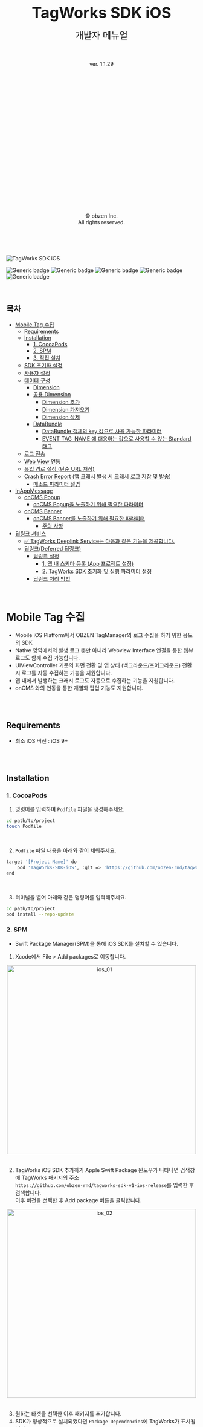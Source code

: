 
<div>

<br><br><br><br><br><br><br><br><br>

<p align="center">
  <strong style="font-size: 40px;">TagWorks SDK iOS</strong>
  <br><br>
  <span style="font-size: 24px;">개발자 메뉴얼</span>
  <br><br>
  <br><br>
  ver. 1.1.29
</p>



<br><br><br><br><br><br><br><br><br><br><br><br><br><br><br><br><br><br><br><br><br>

<p align="center">
  © obzen Inc.<br>
  All rights reserved.
</p>

<br><br><br>

</div>

<div style="page-break-after: always;"></div>

![TagWorks SDK iOS](https://capsule-render.vercel.app/api?type=Soft&color=gradient&height=150&section=header&text=TagWorks-SDK-iOS&fontSize=50&animation=fadeOut)

![Generic badge](https://img.shields.io/badge/version-v1.1.29-green.svg)
![Generic badge](https://img.shields.io/badge/license-ApacheLicense2.0-blue.svg)
![Generic badge](https://img.shields.io/badge/Platform-iOS-red.svg)
![Generic badge](https://img.shields.io/badge/support-swift-yellow.svg)
![Generic badge](https://img.shields.io/badge/support-objective--c-yellow.svg)

<br>

## 목차
- [Mobile Tag 수집](#mobile-tag-수집)
  - [Requirements](#requirements)
  - [Installation](#installation)
    - [1. CocoaPods](#1-cocoapods)
    - [2. SPM](#2-spm)
    - [3. 직접 설치](#3-직접-설치)
  - [SDK 초기화 설정](#sdk-초기화-설정)
  - [사용자 설정](#사용자-설정)
  - [데이터 구성](#데이터-구성)
    - [Dimension](#dimension)
    - [공용 Dimension](#공용-dimension)
      - [Dimension 추가](#dimension-추가)
      - [Dimension 가져오기](#dimension-가져오기)
      - [Dimension 삭제](#dimension-삭제)
    - [DataBundle](#databundle)
      - [DataBundle 객체의 key 값으로 사용 가능한 파라미터](#databundle-객체의-key-값으로-사용-가능한-파라미터)
      - [EVENT\_TAG\_NAME 에 대응하는 값으로 사용할 수 있는 Standard 태그](#event_tag_name-에-대응하는-값으로-사용할-수-있는-standard-태그)
  - [로그 전송](#로그-전송)
  - [Web View 연동](#web-view-연동)
  - [유입 경로 설정 (단순 URL 저장)](#유입-경로-설정-단순-url-저장)
  - [Crash Error Report (앱 크래시 발생 시 크래시 로그 저장 및 발송)](#crash-error-report-앱-크래시-발생-시-크래시-로그-저장-및-발송)
    - [메소드 파라미터 설명](#메소드-파라미터-설명)
- [InAppMessage](#inappmessage)
  - [onCMS Popup](#oncms-popup)
    - [onCMS Popup을 노출하기 위해 필요한 파라미터](#oncms-popup을-노출하기-위해-필요한-파라미터)
  - [onCMS Banner](#oncms-banner)
    - [onCMS Banner를 노출하기 위해 필요한 파라미터](#oncms-banner를-노출하기-위해-필요한-파라미터)
      - [주의 사항](#주의-사항)
- [딥링크 서비스](#딥링크-서비스)
    - [✅ TagWorks Deeplink Service는 다음과 같은 기능을 제공합니다.](#-tagworks-deeplink-service는-다음과-같은-기능을-제공합니다)
  - [딥링크(Deferred 딥링크)](#딥링크deferred-딥링크)
    - [딥링크 설정](#딥링크-설정)
      - [1. 앱 내 스키마 등록 (App 프로젝트 설정)](#1-앱-내-스키마-등록-app-프로젝트-설정)
      - [2. TagWorks SDK 초기화 및 실행 파라미터 설정](#2-tagworks-sdk-초기화-및-실행-파라미터-설정)
    - [딥링크 처리 방법](#딥링크-처리-방법)

<br>
<div style="page-break-after: always;"></div>

# Mobile Tag 수집 

- Mobile iOS Platform에서 OBZEN TagManager의 로그 수집을 하기 위한 용도의 SDK
- Native 영역에서의 발생 로그 뿐만 아니라 Webview Interface 연결을 통한 웹뷰 로그도 함께 수집 가능합니다.
- UIViewController 기준의 화면 전환 및 앱 상태 (백그라운드/포어그라운드) 전환 시 로그를 자동 수집하는 기능을 지원합니다.
- 앱 내에서 발생하는 크래시 로그도 자동으로 수집하는 기능을 지원합니다.
- onCMS 와의 연동을 통한 개별화 팝업 기능도 지원합니다.

<br>
<br>

## Requirements

-   최소 iOS 버전 : iOS 9+
  
<br>
<br>

## Installation

### 1. CocoaPods

1. 명령어를 입력하여 `Podfile` 파일을 생성해주세요.

```bash
cd path/to/project
touch Podfile
```

<br>

2. `Podfile` 파일 내용을 아래와 같이 채워주세요.

```bash
target '[Project Name]' do
    pod 'TagWorks-SDK-iOS', :git => 'https://github.com/obzen-rnd/tagworks-sdk-v1-ios-release.git', :tag => 'release 최신 버전(문서 버전 참조)'
end
```

<br>

3. 터미널을 열어 아래와 같은 명령어를 입력해주세요.

```bash
cd path/to/project
pod install --repo-update
```

### 2. SPM

-   Swift Package Manager(SPM)을 통해 iOS SDK를 설치할 수 있습니다.
    <br>

1. Xcode에서 File > Add packages로 이동합니다.

<center><img width="500" alt="ios_01" src="https://github.com/user-attachments/assets/37229da4-6171-4760-a877-d6c0841b701d"></center>

<br>

2. TagWorks iOS SDK 추가하기
   Apple Swift Package 윈도우가 나타나면 검색창에 TagWorks 패키지의 주소<br>
   `https://github.com/obzen-rnd/tagworks-sdk-v1-ios-release`를 입력한 후 검색합니다.<br>
   이후 버전을 선택한 후 Add package 버튼을 클릭합니다.<br>

<center><img width="500" alt="ios_02" src="https://github.com/user-attachments/assets/140a846e-4ba7-4919-b710-d58a0ac4a57b"></center>
<br>

3. 원하는 타겟을 선택한 이후 패키지를 추가합니다.<br>
4. SDK가 정상적으로 설치되었다면 `Package Dependencies`에 TagWorks가 표시됩니다.

### 3. 직접 설치

-   TagWorks_SDK_iOS_v1.framework : 오프라인으로 제공

1.  TagWorks_SDK_iOS_v1.framework 추가
    <br>

    1. `Xcode > Project 파일 > General > Frameworks, Libraries, and Embedded Content`의 `+` 버튼을 눌러주세요.<br><br>
    2. 좌측 하단의 `Add Other.. > Add Files..` 를 클릭해 제공받은 zip 파일내의 `TagWorks_SDK_iOS_v1.framework` 폴더를 추가해주세요.<br><br>
    3. `TagWorks_SDK_iOS_v1.framework` Embed 상태를 Embed & Sign 로 변경해주세요.<br>

    <br>

-   framework 폴더의 경로가 프로젝트 경로와 일치하지 않을 경우에는 Target의 `Build Settings > Search Path > Framework Search Paths` 값을 해당 framework 폴더의 경로로 변경해주세요.

-------------

<br>

## SDK 초기화 설정
-   TagWorks SDK 인스턴스를 초기화 하기 위해 SDK 설정값들을 지정합니다.
-   초기화 이후에는 **TagWorks.sharedInstance**를 통한 Singleton Instance를 제공하며, 전역에서 접근이 가능합니다.
-   **AppDelegate**의 **application(_:,didFinishLaunchingWithOptions:)** 메서드 최상단에 초기화 메소드를 호출합니다.


<br>
<br>

| 옵션              | 타입     | 기본값   | 설명                                                      |
| ---------------- | ------- | ------ | -------------------------------------------------------  |
| siteId           | String  | null   | 행동 정보 수집 대상 사이트 식별자                                |
| baseUrl          | String  | null   | 행동 정보 데이터 수집 Proxy 서버 url                           |
| isUseIntervals   | Bool    | false  | 주기 발송 사용 여부, false 일 경우 dispatchIntervalWithSeconds 값이 무시되고 항상 즉시 발송된다.     |
| dispatchIntervalWithSeconds | Double  | 3      | 행동 정보 데이터 발송 주기 (최소 1초, 최대 10초 설정), 초단위        |
| sessionTimeOutWithSeconds   | Double  | 5      | 행동 정보 데이터 수집 서버의 연결 대기 시간 (second), <b>최소 3초, 최대 60초 설정                          |
| isManualDispatch | Bool    | false  | 행동 정보 데이터 수동 발송 여부                                 |
| appVersion       | String  | null   | Application 버전 정보, 설정하지 않을 경우 short version 전송     |
| appName          | String  | null   | Application 이름, 설정하지 않을 경우 bundle name 전송           |
| isUseDynamicParameter | Bool   | true | Dimension 동적 파라미터 사용 여부                           |
| isEnabledAdId    | Bool    | false  | IDFA(광고식별자) 자동 수집 여부 - <span style="color:rgb(223, 95, 56)">앱에서 권한 추가 시만 true로 설정</span>         |
|                                                                                                |

<br>

-   **siteId** 및 **baseUrl** 을 설정하지 않는 경우 서버로의 로그 수집이 이루어지지 않습니다.
-   **isUseIntervals** 값을 false로 설정할 경우에는 dispatchIntervalWithSeconds 값이 무시되고 항상 즉시 발송됩니다. <br> true로 설정할 경우에는 dispatchIntervalWithSeconds 값에 지정된 초를 주기로 데이터를 발송합니다.
-   **dispatchIntervalWithSeconds** 는 큐에 저장된 행동 정보 데이터를 지정한 초만큼 주기로 발송하기 때문에, 지정한 시간 사이에 어플리케이션이 종료되는 경우 발송 할 수 없으니 적절한 시간으로 지정해야 합니다.
-   isManualDispatch 값을 true 로 설정한 경우에는, 명시적으로 dispatch() 함수를 호출해야만 태깅 로그가 발송됩니다.
-   **isUseDynamicParameter** 값을 true로 설정할 경우 Dimension의 key값을 문자형으로 사용하고, false로 설정할 경우 key값을 정수형으로 사용해야 합니다.
    - **isUseDynamicParameter** 에 <span style="color:rgb(223, 95, 56)">설정한 값에 따른 해당 메소드와는 다른 Dimension 메소드를 사용 시 데이터가 올바르게 전송되지 않을 수 있습니다.</span>
-   <span style="color:rgb(223, 95, 56)">App에 광고식별자 사용 권한 설정이 되어 있는 경우</span>, isEnabledAdId 값을 true로 설정하면 SDK에서 자동으로 광고식별자를 수집합니다.


<br>

> Swift

```swift
// 둘 중 추가한 방법에 따라 SDK import
// 1. CocoaPod 으로 라이브러리 추가한 경우
import TagWorks_SDK_iOS
// 2. SPM 또는 직접 파일로 추가한 경우
import TagWorks_SDK_iOS_v1


@main
class AppDelegate: UIResponder, UIApplicationDelegate {
    
    func application(_ application: UIApplication, didFinishLaunchingWithOptions launchOptions: [UIApplication.LaunchOptionsKey: Any]?) -> Bool {
        // TagWorks instance 설정
        TagWorks.sharedInstance.setInstanceConfig(siteId: "00,XXXXXXXX",
                                                  baseUrl: URL(string: "Proxy 로그 수집 서버 URL")!,
                                                  isUseIntervals: false,
                                                  dispatchIntervalWithSeconds: 3,
                                                  sessionTimeOutWithSeconds: 5,
                                                  isManualDispatch: false,
                                                  appVersion: "앱 버전",
                                                  appName: "앱 이름",
                                                  isUseDynamicParameter: true,
                                                  isEnabledAdId: false,
                                                  deeplinkServerUrl: URL(string: "Deeplink Bridge Server URL")!)
        ...
    }
}

```

 - TagWorks 초기화 상태 여부 체크
```swift
if TagWorks.sharedInstance.isInitialize() == false {
    // 초기화가 정상적으로 이루어지지 않은 상태
    // 예외 처리 코드 추가
}
```

<br>

> Objective-C

```objc
// 셋 중 추가한 방법에 따라 SDK import
// 1. SPM으로 라이브러리 추가한 경우
@import TagWorks_SDK_iOS_v1;

// 2. CocoaPod 으로 추가한 경우
#import <TagWorks_SDK_iOS/TagWorks_SDK_iOS-Swift.h>

// 3. 직접 파일로 추가한 경우
#import <TagWorks_SDK_iOS_v1/TagWorks_SDK_iOS_v1-Swift.h>


@implementation AppDelegate

- (BOOL)application:(UIApplication *)application didFinishLaunchingWithOptions:(NSDictionary *)launchOptions {
    // TagWorks instance 설정
    TagWorks *tagWorksInstance = TagWorks.sharedInstance;
    [tagWorksInstance setInstanceConfigWithSiteId:@"00,XXXXXXXX"
                                          baseUrl:[NSURL URLWithString:@"Proxy 로그 수집 서버 URL"]
                                   isUseIntervals:NO
                      dispatchIntervalWithSeconds:3
                        sessionTimeOutWithSeconds:5
                                       appVersion:@"앱 버전"
                                          appName:@"앱 이름"
                            isUseDynamicParameter:YES
                                    isEnabledAdId:NO
                                deeplinkServerUrl:[NSURL URLWithString:@"Deeplink Bridge Server URL"]];
    ...
}
```
- TagWorks 초기화 상태 여부 체크
```swift
if (TagWorks.sharedInstance.isInitialize == false) {
    // 초기화가 정상적으로 이루어지지 않은 상태
    // 예외 처리 코드 추가
}
```

<br>
<br>

## 사용자 설정

- 행동 정보 데이터 수집 대상이 되는 사용자를 설정하고 수집 여부를 지정합니다.
- **⚠️ userId 설정 시 주의 사항**
  - <span style="color: #ff00ff">SDK 초기화 시점에 **TagWorks.sharedInstance.userId = nil** 로 초기화 합니다. </span>
  - <span style="color: #ff00ff">사용자가 로그인 시점에 **userId**를 설정 후 로그 아웃 시점에 **userId = nil** 로 초기화 합니다. </span>
  - <span style="color: #ff00ff">앱이 백그라운드로 진입 후 앱이 다시 활성화가 된 경우, 로그인 세션 체크 후 로그아웃 상태라면 **userId = nil** 로 초기화 합니다. </span>
- adId는 SDK 초기화 시 <b>isEnabledAdId</b>를 true로 설정한 경우 자동으로 수집하여 수집 서버에 전송합니다.


| 옵션        | 타입    | 기본값        | 설명                                                           |
| ---------- | ------ | ----------- | ------------------------------------------------------------- |
| userId     | String | null        | 수집 대상 고객 식별자 (사용자 계정)                                   |
| adId       | String | null        | 수집 대상 광고 식별자                                              |
| isOptedOut | String | false       | 행동 정보 데이터 수집 여부 (true로 설정할 경우 수집하지 않음)              |
| autoTrackingPage | Bool | true    | 화면 전환 시 페이지뷰 로그 자동 수집 여부 (true - 자동 수집, false -  자동 수집 안함)    |
| isDebugLogPrint | Bool | false    | SDK 디버그 용도로 로그 출력 여부                                    | 
|                                                                                                   |


<br>


> Swift

```swift
// 수집 대상자 고객 식별자 지정 (로그인 완료 시점에 설정)
TagWorks.sharedInstance.userId = "userid"

// 수집 대상자 광고 식별자 지정 
TagWorks.sharedInstance.setAdid("광고식별자 UUID")

// 고객이 설정한 개인정보 수집 여부에 따라 수집 여부 지정
// 태깅 로그 전송 제어 용도로도 사용 가능합니다.
TagWorks.sharedInstance.isOptedOut = false

// Native 영역에서 화면 전환 시 페이지뷰 로그 자동 수집 여부 
TagWorks.sharedInstance.autoTrackingPage = false

// SDK 디버그 용도 로그 출력
TagWorks.sharedInstance.isDebugLogPrint = true
```

<br>

> Objective-C

```swift
// 수집 대상자 고객 식별자 지정 (로그인 완료 시점에 설정)
[TagWorks.sharedInstance setUserId:@"userid"];

// 수집 대상자 광고 식별자 지정 (기본적으로 가져오도록 설정됨.)
[TagWorks.sharedInstance setAdid:@"광고식별자 UUID"];

// 고객이 설정한 개인정보 수집 여부에 따라 수집 여부 지정
// 태깅 로그 전송 제어 용도로도 사용 가능합니다.
[TagWorks.sharedInstance setIsOptedOut:NO];

// Native 영역에서 화면 전환 시 페이지뷰 로그 자동 수집 여부 
TagWorks.sharedInstance.autoTrackingPage = NO;

// SDK 디버그 용도 로그 출력
TagWorks.sharedInstance.isDebugLogPrint = YES;
```

<br>

## 데이터 구성

### Dimension

- 디멘젼은 Tagworks SDK를 통해 로그 발송 시 사용자 행동 정보를 수집하는 데이터 정보입니다.
- <span style="color: #6ba455">공용 디멘젼</span>은 한번 설정하면 개별 디멘젼과 함께 로그 발송 시 전달이 되며, TagWorks SDK 인스턴스에 할당이 되어 삭제를 하지 않는 한 계속 정보를 가지고 있습니다.
- <span style="color: #6ba455">개별 디멘젼</span>은 로그 발송 시 파라미터로 전달이 되는 DataBundle 객체에 담기는 행동 정보로, 일반적으로 지역 변수로 처리 시 로그 전송 후 정보가 초기화되어 사라집니다.
- 로그 전송 시 <span style="color: #6ba455">항상 전달이 되어야 하는 정보들은 보통 공용 디멘젼에 할당을 하여 사용하며, 일회성으로 사용하는 정보들은 개별 디멘젼을 사용 하시는 것을 권고</span>드립니다.
- 해당 디멘젼 관련 내용은 iOS/Android 동일합니다.
- 데이터 정보로는 문자형과 숫자형 두 개의 타입 중 원하는 타입을 선택하여 사용할 수 있습니다. (숫자형은 수치데이터 정보를 이용한 통계 목적으로 사용 가능)
- key & value 형태로 값을 설정할 수 있으며, key 값 부분에는 SDK 초기화 시 설정한 isUseDynamicParameter 설정 값에 따라 <span style="color: #6ba455">Int</span> 또는 <span style="color: #6ba455">String</span> 값을 사용합니다.
  - isUseDynamicParameter 를 true 로 설정하는 경우 <span style="color: #6ba455">key 값으로 동적 파라미터를 사용</span>
- 입력하는 key 값은 TagManager 제품에서 정의된 값으로 프로젝트 진행시 전달받을 수 있습니다.

<br>

> Swift

```swift
// # Dimension - index를 사용하여 설정
// value 사용할 경우 문자형, numValue 사용할 경우 숫자형
let dim01 = Dimension(index: 1, value: "설정정보01")
let dim02 = Dimension(index: 2, numValue: 5000.0)

// # Dimension - 동적 파라미터 사용 시 (isUseDynamicParameter 값이 true인 경우)
let dim03 = Dimension(key: "사용자행동01", value: "설정정보02")
let dim04 = Dimension(key: "사용자행동02", numValue: 10000.0)
```

<br>

> Objective-C

```objc
// # Dimension - index를 사용하여 설정
// stringValue 사용할 경우 문자형, numValue 사용할 경우 숫자형
Dimension *dim01 = [[Dimension alloc] initWithIndex: 1 value: @"설정정보01"];
Dimension *dim02 = [[Dimension alloc] initWithIndex: 2 numValue: 5000.0];

// # Dimension - 동적 파라미터 사용 시 (isUseDynamicParameter 값이 true인 경우)
Dimension *dim03 = [[Dimension alloc] initWithKey:@"사용자행동01" value:@"설정정보02"];
Dimension *dim04 = [[Dimension alloc] initWithKey:@"사용자행동02" numValue:10000.0];
```

<br>

### 공용 Dimension

-   공용 Dimension은 태깅 로그 전송 시 <span style="color: #6ba455">공통적으로 전송해야 할 데이터를 설정하는 용도</span>로 사용합니다.
-   공용 Dimension에서 사용된 index 및 key 값에 다른 Dimension을 덮어쓰지 않는 이상 한 번 설정된 공용 Dimension은 계속 유지됩니다.
-   동적 파라미터 사용 여부에 따라 해당하는 메소드를 사용하여 항목 추가/가져오기 및 삭제를 할 수 있습니다.
-   setCommonDimension() / setDynamicCommonDimension() 메소드를 사용하여 공용 Dimension 항목을 계속 추가할 수 있습니다.
-   getCommonDimension() / getDynamicCommonDimension() 메소드를 사용하여 공용 Dimension 항목을 가져올 수 있습니다.

<br>

#### Dimension 추가

> Swift

```swift
// # set (객체, Array, Dimension index 및 value 가능)
// index를 사용하여 설정 (SDK 초기화 설정 시 isUseDynamicParameter를 설정하지 않거나 false로 설정한 경우 사용)
let dim01 = Dimension(index: 1, value: "설정정보01")
let dim02 = Dimension(index: 2, numValue: 99999.9)

TagWorks.sharedInstance.setCommonDimension(dim01)                            // 객체 전달
TagWorks.sharedInstance.setCommonDimension(dim02)
// 또는
TagWorks.sharedInstance.setCommonDimensions([dim01, dim02])                  // Array 전달

TagWorks.sharedInstance.setCommonDimension(index: 3, value: "설정정보02")      // 문자형
TagWorks.sharedInstance.setCommonDimension(index: 4, numValue: 10000.0)       // 숫자형
```
```swift
// # set (객체, Array, Dimension key 및 value 가능)
// 동적 파라미터 key 값을 사용하여 설정 (SDK 초기화 설정 시 isUseDynamicParameter를 true로 설정한 경우 사용)
let dim01 = Dimension(key: "사용자행동01", value: "설정정보01")
let dim02 = Dimension(key: "사용자행동02", numValue: 99999.0)

TagWorks.sharedInstance.setDynamicCommonDimension(dim01)                     // 객체 전달
TagWorks.sharedInstance.setDynamicCommonDimension(dim02)
// 또는
TagWorks.sharedInstance.setDynamicCommonDimensions([dim01, dim02])           // Array 전달

TagWorks.sharedInstance.setDynamicCommonDimension(key: "사용자행동03", value: "설정정보02")  // 문자형
TagWorks.sharedInstance.setDynamicCommonDimension(key: "사용자행동04", numValue: 10000.0)    // 숫자형

```

> Objective-C

```swift
// index를 사용하여 설정 (SDK 초기화 설정 시 isUseDynamicParameter를 설정하지 않거나 false로 설정한 경우 사용)
// # set (객체, Array, Dimension 타입/index 및 value 가능)
Dimension *dim01 = [[Dimension alloc] initWithIndex: 1 value:@"설정정보01"];
Dimension *dim02 = [[Dimension alloc] initWithIndex: 2 numValue:99999.9];

[TagWorks.sharedInstance setCommonDimension: dim01];                         // 객체 전달
[TagWorks.sharedInstance setCommonDimension: dim02]; 
// 또는
[TagWorks.sharedInstance setCommonDimensions:[NSArray arrayWithObjects: dim01, dim02, nil]];  // Array 전달

[TagWorks.sharedInstance setCommonDimensionWithIndex: 3 value: @"설정정보02"];                 // 문자형
[TagWorks.sharedInstance setCommonDimensionWithIndex: 4 numValue: 10000.0];                  // 숫자형
```
```swift
// 동적 파라미터 key 값을 사용하여 설정 (SDK 초기화 설정 시 isUseDynamicParameter를 true로 설정한 경우 사용)
// # set (객체, Array, Dimension key 및 value 가능)
Dimension *dim01 = [[Dimension alloc] initWithKey: @"사용자행동01" value:@"설정정보01"];
Dimension *dim02 = [[Dimension alloc] initWithKey: @"사용자행동02" numValue:99999.9];

[TagWorks.sharedInstance setDynamicCommonDimension: dim01];                  // 객체 전달
[TagWorks.sharedInstance setDynamicCommonDimension: dim02]; 
// 또는
[TagWorks.sharedInstance setDynamicCommonDimensions:[NSArray arrayWithObjects: dim01, dim02, nil]];  // Array 전달

[TagWorks.sharedInstance setDynamicCommonDimensionWithKey: @"사용자행동03" value: @"설정정보02"];  // 문자형
[TagWorks.sharedInstance setDynamicCommonDimensionWithKey: @"사용자행동04" numValue: 10000.0];   // 숫자형
```
<br>

#### Dimension 가져오기

> Swift

```swift
// # get - Dimension Array return
// 타입과 index를 사용하여 가져오기 (SDK 초기화 설정 시 isUseDynamicParameter를 설정하지 않거나 false로 설정한 경우 사용)
let commonDimension = TagWorks.sharedInstance.getCommonDimensions()

// # get - Dimension 객체 return
let cDim001 = TagWorks.sharedInstance.getCommonDimension(WithTYpe: Dimension.generalType, index: 1)
let cDim002 = TagWorks.sharedInstance.getCommonDimension(WithTYpe: Dimension.factType, index: 3)

let cDim001Val = cDim001?.value         // 문자형 값
let cDim001Val2 = cDim002?.numValue     // 숫자형 값
```
```swift
// 동적 파라미터 key 값을 사용하여 가져오기 (SDK 초기화 설정 시 isUseDynamicParameter를 true로 설정한 경우 사용)
// # get - Dimension Array return
let commonDimension = TagWorks.sharedInstance.getDynamicCommonDimensions()

// # get - Dimension 객체 return
let cDim001 = TagWorks.sharedInstance.getDynamicCommonDimension(key: "사용자행동01")
let cDim002 = TagWorks.sharedInstance.getDynamicCommonDimension(key: "사용자행동02")

let cDim001Val = cDim001?.value         // 문자형 값
let cDim001Val2 = cDim002?.numValue     // 숫자형 값
```

> Objective-C

```swift
// 타입과 index를 사용하여 가져오기 (SDK 초기화 설정 시 isUseDynamicParameter를 설정하지 않거나 false로 설정한 경우 사용)
// # get - Dimension Array return
NSArray<Dimension *> *commonDimension = TagWorks.sharedInstance.getCommonDimensions;

// # get - Dimension 객체 return
Dimension *cDim001 = [TagWorks.sharedInstance getCommonDimensionWithType: Dimension.generalType index: 1];
Dimension *cDim002 = [TagWorks.sharedInstance getCommonDimensionWithType: Dimension.factType index: 3];

NSString *cDim001Val = cDim001.value;     // 문자형 값
double cDim001Val2 = cDim002.numValue;    // 숫자형 값
```

```swift
// 동적 파라미터 key 값을 사용하여 가져오기 (SDK 초기화 설정 시 isUseDynamicParameter를 true로 설정한 경우 사용)
// # get - Dimension Array return
NSArray<Dimension *> *commonDimension = TagWorks.sharedInstance.getDynamicCommonDimensions()

// # get - Dimension 객체 return
Dimension *cDim001 = [TagWorks.sharedInstance getDynamicCommonDimensionWithKey: @"사용자행동01"];
Dimension *cDim002 = [TagWorks.sharedInstance getDynamicCommonDimensionWithKey: @"사용자행동02"];

NSString *cDim001Val = cDim001.value;      // 문자형 값
double cDim001Val2 = cDim002.numValue;     // 숫자형 값
```
<br>

#### Dimension 삭제

> Swift
```swift
// 타입과 index를 사용하여 삭제하기 (SDK 초기화 설정 시 isUseDynamicParameter를 설정하지 않거나 false로 설정한 경우 사용)
// # 전체 삭제
TagWorks.sharedInstance.removeAllCommonDimension()

// # 해당 타입 및 index 삭제
TagWorks.sharedInstance.removeCommonDimension(WithType: Dimension.generalType, index: 1)
```

```swift
// 동적 파라미터 key 값을 사용하여 삭제하기 (SDK 초기화 설정 시 isUseDynamicParameter를 true로 설정한 경우 사용)
// # 전체 삭제
TagWorks.sharedInstance.removeAllDynamicCommonDimension()

// # 해당 key 값 삭제
TagWorks.sharedInstance.removeDynamicCommonDimension(key: "사용자행동01")
```

<br>

> Objective-C

```swift
// 타입과 index를 사용하여 삭제하기 (SDK 초기화 설정 시 isUseDynamicParameter를 설정하지 않거나 false로 설정한 경우 사용)
// # 전체 삭제
[TagWorks.sharedInstance removeAllCommonDimension];

// # 해당 타입 및 index 삭제
[TagWorks.sharedInstance removeCommonDimensionWithType: Dimension.generalType index:1];
```

```swift
// 동적 파라미터 key 값을 사용하여 삭제하기 (SDK 초기화 설정 시 isUseDynamicParameter를 true로 설정한 경우 사용)
// # 전체 삭제
[TagWorks.sharedInstance removeAllDynamicCommonDimension];

// # 해당 key 값 삭제
[TagWorks.sharedInstance removeDynamicCommonDimensionWithKey: @"사용자행동01"];
```

<br>

### DataBundle

-   태깅 로그를 전송 하기 위해 필요한 정보들을 담는 클래스로 기본 파라미터 및 Dimension 정보를 쉽게 관리할 수 있습니다.
-   DataBundle 클래스는 key와 value의 집합으로 구성된 컨테이너입니다.
-   태그명 Key에 대응하는 값으로는 DataBundle 클래스가 제공하는 기본 태그 값을 사용하거나, 사용자 정의 String 값을 직접 입력할 수 있습니다.
-   <mark>기본적으로 EVENT_TAG_NAME 값을 설정하지 않는 경우, 로그 전송이 이루어지지 않습니다.</mark>
-   putDimensions() 또는 putDynamicDimension() 메소드를 이용하여 Dimension 객체를 DataBundle 내부에 추가하여 개별 디멘젼으로 사용할 수 있습니다.
    <br>
    <br>

#### DataBundle 객체의 key 값으로 사용 가능한 파라미터

| 파라미터                        | 타입    | 설명                                      |
| ----------------------------- | ------ | ---------------------------------------- |
| EVENT_TAG_NAME                | String | 태그명                                    |
| EVENT_TAG_PARAM_TITLE         | String | 태그 화면 타이틀                             |
| EVENT_TAG_PARAM_PAGE_PATH     | String | 태그 화면 경로                              |
| EVENT_TAG_PARAM_KEYWORD       | String | 태그 검색어                                 |
| EVENT_TAG_PARAM_CUSTOM_PATH   | String | 태그 사용자 정의 경로 - 추가 분석을 위한 경로      |
| EVENT_TAG_PARAM_ERROR_MSG     | String | 태그 에러 메세지                             |

<br>

#### <span style="color: #6ba455">EVENT_TAG_NAME</span> 에 대응하는 값으로 사용할 수 있는 Standard 태그

| EVENT_TAG_NAME | 설명                  |
| -------------- | -------------------- |
| PAGE_VIEW      | 페이지뷰 태그           |
| CLICK          | 클릭 태그              |
| SCROLL         | 화면 스크롤 태그        |
| DOWNLOAD       | 파일 다운로드 태그       |
| OUT_LINK       | 링크 이동 태그          |
| SEARCH         | 검색 태그              |
| ERROR          | 오류 발생 태그          |
| REFERRER       | 유입 경로 태그          |

<br>

> Swift

```swift
let bundle = DataBundle()

// # 기본 설정
// 태그명 - Standard 태그 or 사용자 정의 태그명
bundle.putString(DataBundle.EVENT_TAG_NAME, EventTag.PAGE_VIEW.description)
// 또는
bundle.putString(DataBundle.EVENT_TAG_NAME, StandardEventTag.PAGE_VIEW)

// 화면(뷰) 타이틀
bundle.putString(DataBundle.EVENT_TAG_PARAM_TITLE, "화면타이틀")
// 화면 경로
bundle.putString(DataBundle.EVENT_TAG_PARAM_PAGE_PATH, "/화면경로")
// 검색어
bundle.putString(DataBundle.EVENT_TAG_PARAM_KEYWORD, "검색어")
// 사용자 정의 url
bundle.putString(DataBundle.EVENT_TAG_PARAM_CUSTOM_PATH, "/사용자정의 경로")
// 에러 메세지
bundle.putString(DataBundle.EVENT_TAG_PARAM_ERROR_MSG, "Crash Exception Log or Message!")
```

```swift
// # 기존 DataBundle 객체를 사용하여 새로운 DataBundle 객체 생성 시 initialize가 가능
let bundle02 = DataBundle(bundle)

bundle02.putString(DataBundle.EVENT_TAG_NAME, "사용자 정의 태그명")
bundle02.putString(DataBundle.EVENT_TAG_PARAM_TITLE, "화면타이틀02")
```

```swift
// # DataBundle에 저장할 개별 디멘젼 설정
//
// 방법 1. 타입과 index를 이용한 개별 디멘젼 설정 (SDK 초기화 설정 시 isUseDynamicParameter를 설정하지 않거나 false로 설정한 경우 사용)
//

let dim01 = Dimension(index: 1, value: "설정정보01")
let dim02 = Dimension(index: 2, numValue: 10000.0)

// bundle 객체에 일반 Dimension 추가
bundle.putDimension(dim01)          // 단일 객체
bundle.putDimensions([dim02])       // Array 형 객체

// bundle 객체의 Dimension 가져오기
let dimensions = bundle.getDimensions()                                         // Dimension Array 값
let dimension = bundle.getDimension(WithType: Dimension.generalType, index: 1)  // 해당 타입 index의 Dimension

// bundle 객체의 Dimension 삭제
bundle.removeAllDimension()                                         // 전체 삭제
bundle.removeDimension(WithType: Dimension.generalType, index: 1)   // 해당 타입 index의 Dimension 삭제


//
// 방법 2. 동적 파라미터 key 값을 이용한 개별 디멘젼 설정 (SDK 초기화 설정 시 isUseDynamicParameter를 true로 설정한 경우 사용)
//
let dim01 = Dimension(key: "사용자행동01", value: "설정정보01")
let dim02 = Dimension(key: "사용자행동02", numValue: 10000.0)

// bundle 객체에 일반 Dimension 추가
bundle.putDynamicDimension(dim01)           // 단일 객체
bundle.putDynamicDimensions([dim02])        // Array 형 객체

// bundle 객체의 Dimension 가져오기
let dimensions = bundle.getDynamicDimensions()                // Dimension Array 값
let dimension = bundle.getDynamicDimension(key: "사용자행동01")  // 해당 key의 Dimension

// bundle 객체의 Dimension 삭제
bundle.removeAllDynamicDimension()                            // 전체 삭제
bundle.removeDynamicDimension(key: "사용자행동01")               // 해당 key의 Dimension 삭제

```

<br>

> Objective-C

```swift
DataBundle *bundle = [[DataBundle alloc] init];

// # 기본 설정
// 태그 이름 - Standard 태그 or 사용자 정의 태그명
[bundle putString: DataBundle.EVENT_TAG_NAME value: [StandardEventTag toStringWithEventTag:EventTagPAGE_VIEW]];
// 또는
[bundle putString: DataBundle.EVENT_TAG_NAME value: StandardEventTag.PAGE_VIEW];

// 화면(뷰) 타이틀
[bundle putString: DataBundle.EVENT_TAG_PARAM_TITLE value:@"화면이름"];
// 화면 경로
[bundle putString: DataBundle.EVENT_TAG_PARAM_PAGE_PATH value:@"/화면경로"];
// 검색어
[bundle putString: DataBundle.EVENT_TAG_PARAM_KEYWORD value:@"검색어"];
// 사용자 정의 url
[bundle putString: DataBundle.EVENT_TAG_PARAM_CUSTOM_PATH value:@"/사용자정의경로"];
// 에러 메세지
[bundle putString: DataBundle.EVENT_TAG_PARAM_ERROR_MSG value:@"Crash Exception Log or Message!"];
```

```swift
// # 기본 DataBundle 객체를 사용하여 새로운 DataBundle 객체 생성 시 initialize가 가능
DataBundle *bundle02 = [[DataBundle alloc] init: bundle];

[bundle02 putString: DataBundle.EVENT_TAG_NAME value: @"사용자 정의 태그명"];
[bundle02 putString: DataBundle.EVENT_TAG_PARAM_TITLE value: @"화면이름02"];
```

```swift
// # DataBundle에 저장할 Dimension 설정
//
// 방법 1. 타입과 index를 이용한 개별 디멘젼 설정 (SDK 초기화 설정 시 isUseDynamicParameter를 설정하지 않거나 false로 설정한 경우 사용)
//
Dimension *dim01 = [[Dimension alloc] initWithIndex:1 value:@"설정정보01"];       
Dimension *dim02 = [[Dimension alloc] initWithIndex:2 numValue:10000.0];

// bundle 객체에 Dimension 추가
[bundle putDimension: dim01];                                       // 단일 객체
[bundle putDimensions: [NSArray arrayWithObjects:dim02, nil]];      // Array 형 객체

// bundle 객체의 Dimension 가져오기
NSArray<Dimension *> dimensions = [bundle getDimensions];                             // Dimension Array 값
Dimension *dimension = [bundle getDimensionWithType:Dimension.generalType index: 1];  // 해당 타입 index의 Dimension

// bundle 객체의 Dimension 삭제
[bundle removeAllDimension];                                         // 전체 삭제
[bundle removeDimensionWithType:Dimension.generalType index: 1];     // 해당 타입 index의 Dimension 삭제


//
// 방법 2. 동적 파라미터 key 값을 이용한 개별 디멘젼 설정 (SDK 초기화 설정 시 isUseDynamicParameter를 true로 설정한 경우 사용)
//
Dimension *dim01 = [[Dimension alloc] initWithKey:@"사용자행동01" value:@"설정정보01"];
Dimension *dim02 = [[Dimension alloc] initWithKey:@"사용자행동02" numValue:10000.0];

// bundle 객체에 Dimension 추가
[bundle putDynamicDimension: dim01];                                       // 단일 객체
[bundle putDynamicDimensions: [NSArray arrayWithObjects:dim02, nil]];      // Array 형 객체

// bundle 객체의 Dimension 가져오기
NSArray<Dimension *> dimensions = [bundle getDynamicDimensions];          // Dimension Array 값
Dimension *dimension = [bundle getDynamicDimensionWithKey:@"사용자행동01"];  // 해당 key의 Dimension

// bundle 객체의 Dimension 삭제
[bundle removeAllDynamicDimension];                                       // 전체 삭제
[bundle removeDynamicDimensionWithKey:@"사용자행동01"];                      // 해당 key의 Dimension 삭제

```

<br>

## 로그 전송

-   로그를 수집하기 위해서는 Databundle을 이용해 데이터를 설정 후 logEvent(_,bundle:) 메서드를 호출하여 로그를 전송합니다.
-   <mark>기본적으로 Databundle의 EVENT_TAG_NAME 값을 설정하지 않는 경우, 수집 로그 전송이 이루어지지 않습니다.</mark>
-   로그 타입에는 페이지뷰 태그, 사용자 태그 두 가지 타입이 존재합니다. (화면 정보 로그 수집 외에는 사용자 태그를 사용)
-   로그 타입이 TagWorks.EVENT_TYPE_PAGE 인 경우
    -   `EVENT_TAG_NAME 값이 StandardEventTag.PAGE_VIEW 인 경우, EVENT_TAG_PARAM_TITLE 값과 EVENT_TAG_PARAM_PAGE_PATH 값은 필수 파라미터입니다.`
-   로그 타입이 TagWorks.EVENT_TYPE_USER_EVENT 인 경우
    -   `EVENT_TAG_NAME 값이 StandardEventTag.SEARCH 인 설정한 경우, EVENT_TAG_PARAM_KEYWORD 값은 필수 파라미터입니다.`
    <br>
    <br>

> Swift

```swift
let bundle = DataBundle()

bundle.putString(DataBundle.EVENT_TAG_NAME, StandardEventTag.PAGE_VIEW)
bundle.putString(DataBundle.EVENT_TAG_PARAM_TITLE, "화면이름")
bundle.putString(DataBundle.EVENT_TAG_PARAM_PAGE_PATH, "/화면경로")

// # 1.페이지뷰 태깅 로그 전송하는 경우
TagWorks.sharedInstance.logEvent(TagWorks.EVENT_TYPE_PAGE, bundle: bundle)

//======================================================================================

// # 2.사용자정의 태깅 로그 전송하는 경우
TagWorks.sharedInstance.logEvent(TagWorks.EVENT_TYPE_USER_EVENT, bundle: bundle)
```

<br>

> Objective-C

```swift
DataBundle *bundle = [[DataBundle alloc] init];

[bundle putString: DataBundle.EVENT_TAG_NAME value: StandardEventTag.PAGE_VIEW];
[bundle putString: DataBundle.EVENT_TAG_PARAM_TITLE value:@"화면이름"];
[bundle putString: DataBundle.EVENT_TAG_PARAM_PAGE_PATH value:@"/화면경로"];

// # 1.페이지뷰 태깅 로그 전송하는 경우
[TagWorks.sharedInstance logEvent:TagWorks.EVENT_TYPE_PAGE bundle:bundle];

//======================================================================================

// # 2.사용자정의 태깅 로그 전송하는 경우
[TagWorks.sharedInstance logEvent:TagWorks.EVENT_TYPE_USER_EVENT bundle:bundle];
```

<br>

## Web View 연동

-   Web / App 연동을 위한 interface 를 제공합니다.
-   앱에서 Tag Manager Code Snippet 이 포함된 웹뷰를 실행하면, 웹뷰에서 발생된 태깅 로그는 SDK를 통하여 앱으로 전송됩니다. 로그 수집을 하는 웹뷰가 있는 경우에는 모든 웹뷰에 interface 연결을 해야 합니다.
-   WKWebViewConfiguration 설정 이외의 다른 설정은 필요하지 않습니다.
-   로그인 시 사용자 맵핑을 위해 로그인 시점에 userId 설정하는 부분과 App에서 설정한 Dimension 값을 WebView에서 사용하기 위해 쿠키를 설정하는 부분은 대응 개발이 필요합니다.
-   <span style="color: #00FFFF">만약 프로젝트에서 Precompiled Header에서 WebKit이 선언되어 있는 경우, #import <WebKit/WebKit.h> 위치를 TagWorks 프레임워크 헤더 선언하는 위치 위에 선언 후 빌드해야 합니다.</span>

<br>

> Swift

```swift
// Web View 설정
// WKUserContentController()를 처음 사용할 경우
let config = WKWebViewConfiguration()
config.userContentController = TagWorks.sharedInstnace.webViewInterface.getContentController()
webView = WKWebView(frame: view.bounds, configuration: config)
self.webViewContainerView.addSubView(webView)


// 기존에 WKUserContentController()를 사용 중인 경우 (권장)
let userContentController = WKUserContentController()       
TagWorks.sharedInstance.webViewInterface.addTagworksWebInterface(userContentController)
config.userContentController = userContentController
webView = WKWebView(frame: view.bounds, configuration: config)
self.webViewContainerView.addSubView(webView)
```

<br>

> Objective-C

```objc
// Web View 설정
// WKUserContentController()를 처음 사용할 경우
WKWebViewConfiguration *config = [[WKWebViewConfiguration alloc] init];
config.userContentController = [[[TagWorks sharedInstance] webViewInterface] getContentController];
WKWebView *webView = [[WKWebView alloc] initWithFrame:CGRectZero configuration:config];
[self.webViewContainerView addSubview:webView];


// 기존에 WKUserContentController()를 사용 중인 경우 (권장)
WKUserContentController *userContentController = [[WKUserContentController alloc] init];
[[TagWorks sharedInstance].webViewInterface addTagworksWebInterface:userContentController];
config.userContentController = userContentController;
WKWebView *webView = [[WKWebView alloc] initWithFrame:CGRectZero configuration:config];
[self.webViewContainerView addSubview:webView];
```

<br>

## 유입 경로 설정 (단순 URL 저장)

- Referrer 정보가 포함되어 있는 스키마 URL로 부터 앱이 실행이 된 경우, 해당 스키마 URL 정보를 서버로 수집이 가능합니다.
- 앱에서 해당 URL 정보를 받아오는 메서드 내부에 다음과 같은 TagWorks SDK 인터페이스를 호출합니다.
> **Swift**

```swift
TagWorks.sharedInstance.sendReferrerEvent(openURL: <referrer url>)
```
> **Objective-C**
```obj-c
[TagWorks.sharedInstance sendReferrerEventWithOpenURL: <referrer url>];
```

<br>

## Crash Error Report (앱 크래시 발생 시 크래시 로그 저장 및 발송)

-   <mark>SDK에서는 기본적으로 앱 크래시 로그를 수집합니다.</mark>
-   수동으로 앱 크래시 로그를 수집 서버로 전송하고 싶은 경우에 해당 인터페이스를 사용합니다.
-   앱에서 크래시(비정상종료) 발생 시 앱 내 설정한 NSSetUncaughtExceptionHandler 핸들러 또는 signal 핸들러를 통해 콜백이 발생한 경우, 해당 메소드를 통해 크래시 로그를 로컬에 저장합니다.
-   앱이 재실행되면서 setInstanceConfig() 메소드가 호출되는 시점에 로컬에 저장되어 있는 크래시 로그를 SDK에서 자동으로 수집 서버로 전송합니다.
-   현재 해당 기능은 DataBundle의 커스텀 디멘젼을 이용해 발송하기 때문에 동적 파라미터를 설정해서 사용을 하는 경우, <mark>TagManager -> 수집 항목 -> SDK 에서 항목 추가</mark>를 통해 다음 세가지 컬럼을 추가하여야만 해당 로그를 확인할 수 있습니다.
    -   obz_err_type (에러 구분 코드)
    -   obz_err_data (에러 메세지)
    -   obz_err_time (에러 발생 시간 (KST))

### 메소드 파라미터 설명

| 파라미터          | 타입    | 설명                                                        |
| --------------- | ------ | --------------------------------------------------------- |
| errorType       | String | 에러 구분 코드 (exception / signal / fatalerror 등등)          |
| errorMessage    | String | stack track 스트링 또는 크래시 발생 시 해당 조건값/로그 등등         |
|                                                                                      |

> **Swift**

```swift
TagWorks.sharedInstance.saveErrorReport(errorType: "에러 타입", errorMessage: "에러 메세지")
```
> **Objective-C**
```objc
[TagWorks.sharedInstance saveErrorReportWithErrorType: @"에러 타입" errorMessage: @"에러 메세지"];
```
<br>
<br>

# InAppMessage 

## onCMS Popup
- onCMS 연동을 통해 앱 내 팝업을 노출할 수 있습니다.
- onCMS 추천 영역 설정을 통해 가운데 팝업, 하단 슬라이드 팝업, 전체 페이지 팝업 형태로 노출 가능합니다.
  
### onCMS Popup을 노출하기 위해 필요한 파라미터

| 파라미터                        | 타입    | 설명                                                 |
| ----------------------------- | ------ | --------------------------------------------------- |
| onCmsUrl                      | String | 고객사에 설치된 onCMS 서버 URL (예: "https://lab.obzen.com/oncms")     |
| cust_id                       | String | 고객 번호                                             |
| rcmd_area_cd                  | String | 추천 영역 코드                                         |
| owner                         | 객체 포인터 | 팝업을 띄우기 위한 현재 ViewController의 객체 포인터       |
|                                                                                              |

> **Swift**

```swift
// onCMS InAppMessage 호출
TagWorksPopup.sharedInstance.onCMSPopup
                    (onCmsUrl: "https://onCMSUrl", 
                    cust_id: "고객번호", 
                    rcmd_area_cd: "추천영역코드", 
                    owner: self)
```
> **Objective-C**
```obj-c
// onCMS InAppMessage 호출
[TagWorksPopup.sharedInstance onCMSPopupOnCmsUrl: @"https://onCMSUrl" 
                                         cust_id: @"고객번호" 
                                    rcmd_area_cd: @"추천영역코드" 
                                           owner: self];
```
<br>

## onCMS Banner
- onCMS 연동을 통해 앱 내 설정한 네이티브 영역에 배너를 노출할 수 있습니다.
- onCMS 추천 영역 설정을 통해 단일 배너, 롤링 배너, 리스트 배너 형태로 노출 가능합니다.
  
### onCMS Banner를 노출하기 위해 필요한 파라미터

| 파라미터                        | 타입     | 설명                                                 |
| ----------------------------- | ------ | --------------------------------------------------- |
| onCmsUrl                      | String | 고객사에 설치된 onCMS 서버 URL (예: "https://lab.obzen.com/oncms")     |
| cust_id                       | String | 고객 번호                                             |
| rcmd_area_cd                  | String | 추천 영역 코드                                         |
| bannerView                    | 객체 포인터 | 배너를 노출하기 위한 UIView 영역의 객체 포인터             |
| defaultPngImageName           | String | 로딩되기 전에 보여줄 디폴트 PNG 이미지 (Asset에 추가된 이미지가 아닌 프로젝트에 파일로 추가) |
|                                                                                              |

#### 주의 사항
> [!CAUTION]
`defaultPngImageName`을 지정하지 않으면 로딩 전 빈 화면이 노출될 수 있습니다.

<br>

> **Swift**

```swift
// onCMS InAppMessage 호출
TagWorksPopup.sharedInstance.onCMSPopupBanner(
                    onCmsUrl: "https://onCMSUrl",
                    cust_id: "고객번호",
                    rcmd_area_cd: "추천영역코드",
                    bannerView: bannerView,
                    defaultPngImageName: "default_image")
```
> **Objective-C**
```obj-c
// onCMS InAppMessage 호출
[TagWorksPopup.sharedInstance onCMSPopupBannerOnCmsUrl: @"https://onCMSUrl"
                                               cust_id: @"고객번호"
                                          rcmd_area_cd: @"추천영역코드"
                                            bannerView: bannerView
                                   defaultPngImageName: @"default_image"];
```
<br>
<br>

# 딥링크 서비스 
- TagWorks Deeplink Service는 앱 설치 및 실행 시 딥링크를 처리하고, 지연된 딥링크(Deferred Deeplink)를 지원하는 고급 딥링크 처리 시스템입니다.
- 딥링크 서비스를 이용하여 유입 분석 및 성과 측정이 가능합니다.
- <mark>유니버셜 링크는 지원하지 않습니다.</mark>
  
### ✅ TagWorks Deeplink Service는 다음과 같은 기능을 제공합니다.
- **즉시 딥링크 처리** : 앱이 실행될 때 딥링크 URL을 즉시 처리
- **지연된 딥링크 처리** : 앱 설치 후 첫 실행 시 딥링크 정보를 서버에서 조회하여 처리
- **자동 이벤트 로깅** : 딥링크 관련 이벤트를 자동으로 수집 서버에 전송
- **설치 시간 기반 필터링** : 앱 설치 후 3일 이내에만 지연된 딥링크 처리

## 딥링크(Deferred 딥링크)
- TagManager로부터 생성한 마케팅 URL로부터 앱으로의 유입 경로 및 설치 정보를 분석할 수 있습니다.
- 딥링크를 처리하기 위해서는 <mark>SDK 초기화 메서드 호출이 필히 선행되어야 하며,</mark> SDK 초기화 시 `deeplinkServerUrl:` 파라미터에 올바른 딥링크 Bridge 서버 URL이 필요합니다.
- 앱이 실행되는 진입점인 **AppDelegate**의 **application(_:,didFinishLaunchingWithOptions:)** 메서드 최상단에서 SDK 초기화 메서드를 호출 후 바로 **launchWithOptions(url:userInfo:)** 메서드를 호출해야 합니다.
- 앱 내에서 딥링크 랜딩페이지로 이동을 하기 위해서는 **registerDeeplinkCallback(_:)** 메서드를 통해 콜백으로 호출되는 랜딩페이지 URL을 통해 이동할 수 있습니다.

<br>

### 딥링크 설정
---

#### 1. 앱 내 스키마 등록 (App 프로젝트 설정)
- 앱 타겟의 Info.plist 항목에 URL types 항목을 추가합니다.

> **Info.plist** 

```xml
<key>CFBundleURLTypes</key>
<array>
  <dict>
    <key>CFBundleURLName</key>
    <string>com.example.myapp</string>
    <key>CFBundleURLSchemes</key>
    <array>
      <string>myappscheme</string>
    </array>
  </dict>
</array>
```

| 파라미터                | 설명                                               | 필수 여부 |
|-----------------------|---------------------------------------------------|-----------|
| `CFBundleURLName`     | 스키마를 구분할 수 있는 식별자. 보통 BundleId에 식별자를 추가 | 필수 |
| `CFBundleURLSchemes`  | 딥링크로 사용할 스키마 (커스텀 스키마) | 필수 |
|  |

#### 2. TagWorks SDK 초기화 및 실행 파라미터 설정

> **Swift**

```swift
// AppDelegate.swift
func application(_ application: UIApplication, didFinishLaunchingWithOptions launchOptions: [UIApplication.LaunchOptionsKey: Any]?) -> Bool {
    // TagWorks instance 초기화 설정
    TagWorks.sharedInstance.setInstanceConfig(
      ...
      deeplinkServerUrl: URL(string: "Deeplink Bridge Server URL")! // 딥링크 서버 URL 설정
      )

    // #.딥링크로 앱이 실행될 때 실행 파라미터 전달
    let launchUrl = launchOptions?[.url] as? URL
    if launchUrl != nil {
        TagWorks.sharedInstance.launchWithOptions(url: launchUrl, userInfo: nil)
    }
    ...
    ...
}
```

> **Objective-C**
```obj-c
// AppDelegate.m
- (BOOL)application:(UIApplication *)application didFinishLaunchingWithOptions:(NSDictionary *)launchOptions {
    // TagWorks instance 초기화 설정
    TagWorks *tagWorksInstance = TagWorks.sharedInstance;
    [tagWorksInstance setInstanceConfigWithSiteId:@"00,XXXXXXXX"
                                          ...
                                deeplinkServerUrl:[NSURL URLWithString:@"Deeplink Bridge Server URL"]];   // 딥링크 서버 URL 설정

    // #.딥링크로 앱이 실행될 때 실행 파라미터 전달
    NSURL *launchUrl = launchOptions[UIApplicationLaunchOptionsURLKey];
    if (launchUrl != nil) {
        [[TagWorks sharedInstance] launchWithOptionsWithUrl:launchUrl userInfo:nil];
    }
    ...
    ...
}
```

### 딥링크 처리 방법
- registerDeeplinkCallback() 메서드 호출을 통해 딥링크를 처리한 후 콜백으로 넘어오는 deeplinkURL을 이용해 유저를 설정한 목적지로 보낼 수 있습니다.
- TagManager에 등록된 딥링크가 아닌 경우, 해당 메서드를 통해 콜백으로 넘어오는 isTagWorksDeeplink 값은 false를 리턴합니다. 해당 값을 이용해 TagManager 딥링크가 아닌 다른 딥링크를 처리할 수 있습니다.
- 앱 설치 후 3일 이내에만 지연된 딥링크 처리가 가능합니다.

> **Swift**

```swift
// #.딥링크 URL을 SDK로부터 콜백을 받아 처리 (상세 페이지로 이동을 시키고자 하는 메서드 내에서 호출)  
TagWorks.sharedInstance.registerDeeplinkCallback({ isTagWorksDeeplink, deeplinkURL in
  if isTagWorksDeeplink {
    // TagWorks Deeplink 인 경우에만 딥링크 처리
    // URL을 Component별로 분리
    guard let components = URLComponents(url: deeplinkURL, resolvingAgainstBaseURL: false) else { return }

    let deeplinkScheme = components.scheme ?? ""
    let deeplinkHost = components.host ?? ""
    let deeplinkPath = components.path
    let queryItems = components.queryItems ?? []

    // 상세 페이지로 이동처리.
    ...
  }
})
```
> **Objective-C**
```obj-c
// #.딥링크 URL을 SDK로부터 콜백을 받아 처리 (상세 페이지로 이동을 시키고자 하는 메서드 내에서 호출)
[[TagWorks sharedInstance] registerDeeplinkCallback:^(BOOL isTagWorksDeeplink, NSURL *deeplinkURL) {
  if (isTagWorksDeeplink) {
      // TagWorks Deeplink인 경우에만 처리

      NSURLComponents *components = [NSURLComponents componentsWithURL:deeplinkURL resolvingAgainstBaseURL:NO];
      if (!components) {
          return;
      }

      NSString *deeplinkScheme = components.scheme ?: @"";
      NSString *deeplinkHost = components.host ?: @"";
      NSString *deeplinkPath = components.path ?: @"";
      NSArray<NSURLQueryItem *> *queryItems = components.queryItems ?: @[];

      // 상세 페이지 이동 처리
      ...
  }
}];
```

<br>
<br>